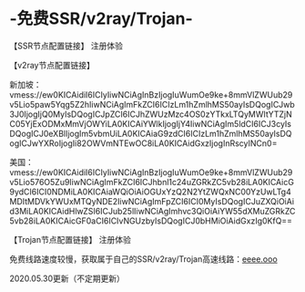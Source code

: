 # -免费SSR/v2ray/Trojan-
【SSR节点配置链接】
注册体验

【v2ray节点配置链接】

新加坡：
vmess://ew0KICAidiI6ICIyIiwNCiAgInBzIjogIuWumOe9ke+8mmVlZWUub29v5Lio5paw5Yqg5Z2hIiwNCiAgImFkZCI6ICIzLm1hZmlhMS50ayIsDQogICJwb3J0IjogIjQ0MyIsDQogICJpZCI6ICJhZWUzMzc4OS0zYTkxLTQyMWItYTZjNC05YjExODMxMmVjOWYiLA0KICAiYWlkIjogIjY4IiwNCiAgIm5ldCI6ICJ3cyIsDQogICJ0eXBlIjogIm5vbmUiLA0KICAiaG9zdCI6ICIzLm1hZmlhMS50ayIsDQogICJwYXRoIjogIi82OWVmNTEwOC8iLA0KICAidGxzIjogInRscyINCn0=

美国：
vmess://ew0KICAidiI6ICIyIiwNCiAgInBzIjogIuWumOe9ke+8mmVlZWUub29v5Lio576O5Zu9IiwNCiAgImFkZCI6ICJhbnl1c24uZGRkZC5vb28iLA0KICAicG9ydCI6ICI0NDMiLA0KICAiaWQiOiAiOGUxYzQ2N2YtZWQxNC00YzUwLTg4MDItMDVkYWUxMTQyNDE2IiwNCiAgImFpZCI6ICI0MyIsDQogICJuZXQiOiAid3MiLA0KICAidHlwZSI6ICJub25lIiwNCiAgImhvc3QiOiAiYW55dXMuZGRkZC5vb28iLA0KICAicGF0aCI6ICIvNGUzbyIsDQogICJ0bHMiOiAidGxzIg0KfQ==

【Trojan节点配置链接】
注册体验

免费线路速度较慢，获取属于自己的SSR/v2ray/Trojan高速线路：<a href="https://eeee.ooo/auth/register?code=c9HR">eeee.ooo</a>

2020.05.30更新（不定期更新）

